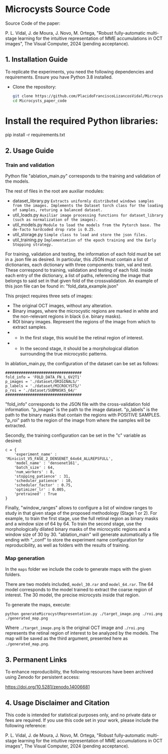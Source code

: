 # Microcysts Source Code

Source Code of the paper: 

P. L. Vidal, J. de Moura, J. Novo, M. Ortega, "Robust fully-automatic multi-stage learning for the intuitive representation of MME accumulations in OCT images", The Visual Computer, 2024 (pending acceptance).

## 1. Installation Guide

To replicate the experiments, you need the following dependencies and requirements. Ensure you have Python 3.8 installed.

- Clone the repository:
  ```bash
  git clone https://github.com/PlacidoFranciscoLizancosVidal/Microcysts_paper_code.git
  cd Microcysts_paper_code

 # Install the required Python libraries:
 
pip install -r requirements.txt

## 2. Usage Guide

### Train and validation

Python file "ablation_main.py" corresponds to the training and validation of the models.

The rest of files in the root are auxiliar modules:
- dataset_library.py ``` Extracts uniformly distributed windows samples from the images. Implements the Dataset torch class for the loading of samples, returing a balanced dataset.  ```
- util_loads.py ``` Auxiliar image processing functions for dataset_library (such as normalization of the images).  ```
- util_models.py ``` Module to load the models from the Pytorch base. The de-facto hardcoded drop rate is 0.25. ```
- util_storage.py ``` Simple class to load and store the json files. ```
- util_training.py  ``` Implementation of the epoch training and the Early Stopping strategy. ```

For training, validation and testing, the information of each fold must be set in a .json file as desired. In particular, this JSON must contain a list of dictionaries, each dictionary with three components: train, val and test. These correspond to training, validation and testing of each fold. Inside each entry of the dictionary, a list of paths, referencing the image that belongs to said set in that given fold of the crossvalidation. An example of this json file can be found in: "fold_data_example.json"

This project requires three sets of images:

- The original OCT images, without any alteration.
- Binary images, where the microcystic regions are marked in white and the non-relevant regions in black (i.e. binary masks).
- ROI binary images. Represent the regions of the image from which to extract samples.
- - In the first stage, this would be the retinal region of interest.
- - In the second stage, it should be a morphological dilation surrounding the true microcystic patterns.


In ablation_main.py, the configuration of the dataset can be set as follows:
```
##################################
fold_info = 'FOLD_DATA_FN_L_6V2T1'
p_images = './dataset/ORIGINALS/'
p_labels = './dataset/MICROCYSTS/'
p_roi = './dataset/SUBMASKS_64/'
##################################
```
"fold_info" corresponds to the JSON file with the cross-validation fold information.
"p_images" is the path to the image dataset.
"p_labels" is the path to the binary masks that contain the regions with POSITIVE SAMPLES.
"p_roi" path to the region of the image from where the samples will be extracted.

Secondly, the training configuration can be set in the "c" variable as desired:

```
c = {
    'experiment_name' : 'Minicist_V5_FASE_2_DENSENET_64x64_ALLREPSFULL',
    'model_name' : 'densenet161',
    'batch_size' : 64,
    'num_workers' : 8,
    'stopping_patience' : 31,
    'scheduler_patience' : 10,
    'scheduler_factor' : 0.75,
    'optimizer_lr' : 0.005,
    'pretrained' : True 
}
```
Finally, "window_ranges" allows to configure a list of window ranges to study in that given stage of the proposed methodology (Stage 1 or 2). For example, to train the first stage, use the full retinal region as binary masks and a window size of 64 by 64. To train the second stage, use the morphologically dilated binary masks of the microcystic regions and a window size of 30 by 30. "ablation_main" will generate automatically a file ending with "_conf" to store the experiment name configuration for reproducibility, as well as folders with the results of training.

### Map generation

In the ```maps``` folder we include the code to generate maps with the given folders.

There are two models included, ```model_30.rar``` and ```model_64.rar```. The 64 model corresponds to the model trained to extract the coarse region of interest. The 30 model, the precise microcysts inside that region.

To generate the maps, execute:

```python generateMicrocystRepresentation.py ./target_image.png ./roi.png ./generated_map.png```

Where ```./target_image.png``` is the original OCT image and ```./roi.png``` represents the retinal region of interest to be analyzed by the models. The map will be saved as the third argument, presented here as ```./generated_map.png```.

## 3. Permanent Links

To enhance reproducibility, the following resources have been archived using Zenodo for persistent access:

https://doi.org/10.5281/zenodo.14006681

## 4. Usage Disclaimer and Citation

This code is intended for statistical purposes only, and no private data or fees are required. If you use this code set in your work, please include the following reference:

P. L. Vidal, J. de Moura, J. Novo, M. Ortega, "Robust fully-automatic multi-stage learning for the intuitive representation of MME accumulations in OCT images", The Visual Computer, 2024 (pending acceptance).


